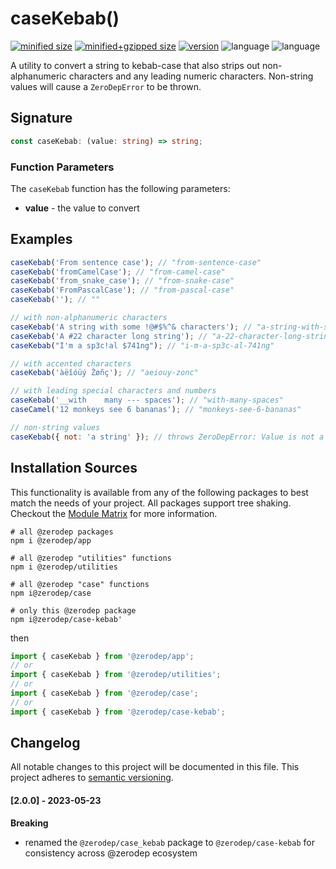 # caseKebab()

[![minified size](https://img.shields.io/bundlephobia/min/@zerodep/case-kebab?style=flat-square&color=blue)](https://bundlephobia.com/package/@zerodep/case-kebab)
[![minified+gzipped size](https://img.shields.io/bundlephobia/minzip/@zerodep/case-kebab?style=flat-square&color=blue)](https://bundlephobia.com/package/@zerodep/case-kebab)
[![version](https://img.shields.io/npm/v/@zerodep/case-kebab?style=flat-square&color=blue)](https://www.npmjs.com/package/@zerodep/case-kebab)
![language](https://img.shields.io/github/languages/top/cdepage/zerodep?style=flat-square)
![language](https://img.shields.io/badge/types-included-blue?style=flat-square)

A utility to convert a string to kebab-case that also strips out non-alphanumeric characters and any leading numeric characters. Non-string values will cause a `ZeroDepError` to be thrown.

## Signature

```typescript
const caseKebab: (value: string) => string;
```

### Function Parameters

The `caseKebab` function has the following parameters:

- **value** - the value to convert

## Examples

```javascript
caseKebab('From sentence case'); // "from-sentence-case"
caseKebab('fromCamelCase'); // "from-camel-case"
caseKebab('from_snake_case'); // "from-snake-case"
caseKebab('FromPascalCase'); // "from-pascal-case"
caseKebab(''); // ""

// with non-alphanumeric characters
caseKebab('A string with some !@#$%^& characters'); // "a-string-with-some-characters"
caseKebab('A #22 character long string'); // "a-22-character-long-string"
caseKebab("I'm a sp3c!al $741ng"); // "i-m-a-sp3c-al-741ng"

// with accented characters
caseKebab('àëîóüý Žøñç'); // "aeiouy-zonc"

// with leading special characters and numbers
caseKebab('__with    many --- spaces'); // "with-many-spaces"
caseCamel('12 monkeys see 6 bananas'); // "monkeys-see-6-bananas"

// non-string values
caseKebab({ not: 'a string' }); // throws ZeroDepError: Value is not a string
```

## Installation Sources

This functionality is available from any of the following packages to best match the needs of your project. All packages support tree shaking. Checkout the [Module Matrix](/) for more information.

```shell
# all @zerodep packages
npm i @zerodep/app

# all @zerodep "utilities" functions
npm i @zerodep/utilities

# all @zerodep "case" functions
npm i@zerodep/case

# only this @zerodep package
npm i@zerodep/case-kebab'
```

then

```javascript
import { caseKebab } from '@zerodep/app';
// or
import { caseKebab } from '@zerodep/utilities';
// or
import { caseKebab } from '@zerodep/case';
// or
import { caseKebab } from '@zerodep/case-kebab';
```

## Changelog

All notable changes to this project will be documented in this file. This project adheres to [semantic versioning](https://semver.org/spec/v2.0.0.html).

#### [2.0.0] - 2023-05-23

**Breaking**

- renamed the `@zerodep/case_kebab` package to `@zerodep/case-kebab` for consistency across @zerodep ecosystem

